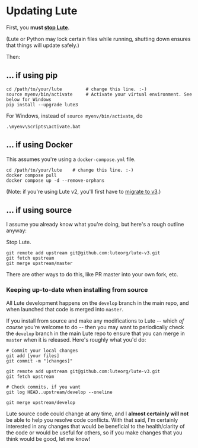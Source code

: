 # Updating Lute

First, you **must [stop Lute](./starting-and-stopping.md)**.

(Lute or Python may lock certain files while running, shutting down ensures that things will update safely.)

Then:

## ... if using pip

```
cd /path/to/your/lute         # change this line. :-)
source myenv/bin/activate     # Activate your virtual environment. See below for Windows
pip install --upgrade lute3
```

For Windows, instead of `source myenv/bin/activate`, do

```
.\myenv\Scripts\activate.bat
```

## ... if using Docker

This assumes you're using a `docker-compose.yml` file.

```
cd /path/to/your/lute    # change this line. :-)
docker compose pull
docker compose up -d --remove-orphans
```

(Note: if you're using Lute v2, you'll first have to [migrate to v3](../faq/v2-to-v3.md).)

## ... if using source

I assume you already know what you're doing, but here's a rough outline anyway:

Stop Lute.

```
git remote add upstream git@github.com:luteorg/lute-v3.git
git fetch upstream
git merge upstream/master
```

There are other ways to do this, like PR master into your own fork, etc.

### Keeping up-to-date when installing from source

All Lute development happens on the `develop` branch in the main repo, and when launched that code is merged into `master`.

If you install from source and make any modifications to Lute -- which _of course_ you're welcome to do -- then you may want to periodically check the `develop` branch in the main Lute repo to ensure that you can merge in `master` when it is released.  Here's roughly what you'd do:

```
# Commit your local changes
git add [your files]
git commit -m "[changes]"

git remote add upstream git@github.com:luteorg/lute-v3.git
git fetch upstream

# Check commits, if you want
git log HEAD..upstream/develop --oneline

git merge upstream/develop
```

Lute source code could change at any time, and I **almost certainly will not** be able to help you resolve code conflicts.  With that said, I'm certainly interested in any changes that would be beneficial to the health/clarity of the code or would be useful for others, so if you make changes that you think would be good, let me know!
